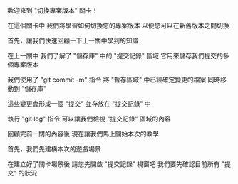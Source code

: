 歡迎來到
"切換專案版本" 關卡！

在這個關卡中
我們將學習如何切換您的專案版本
以便您可以在新舊版本之間切換

首先，讓我們快速回顧一下上一關中學到的知識

在上一關中
我們了解了 "儲存庫" 中的 "提交記錄" 區域
它用來儲存我們提交的多個專案版本

我們使用了 "git commit -m" 指令
將 "暫存區域" 中已經確定變更的檔案
同時移動到 "儲存庫" 

這些變更會形成一個 "提交"
並存放在 "提交記錄" 中

執行 "git log" 指令
可以讓我們檢視 "提交記錄" 區域的內容

回顧完前一關的內容後
現在讓我們馬上開始本次的教學

首先，我們先建構本次的遊戲場景

在建立好了關卡場景後
請您先開啟 "提交記錄" 視窗吧
我們要先確認目前所有 "提交" 的狀況
